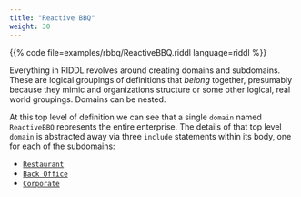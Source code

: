```yaml
---
title: "Reactive BBQ"
weight: 30
---
```



{{% code file=examples/rbbq/ReactiveBBQ.riddl language=riddl %}}

Everything in RIDDL revolves around creating domains and subdomains. These
are logical groupings of definitions that *belong* together, presumably
because they mimic and organizations structure or some other logical, real
world groupings. Domains can be nested.

At this top level of definition we can see that a single `domain` 
named `ReactiveBBQ` represents the entire enterprise. The details of that 
top level `domain` is abstracted away via three `include` statements within 
its body, one for each of the subdomains: 
* [`Restaurant`](restaurant)
* [`Back Office`](backoffice)
* [`Corporate`](corporate)


